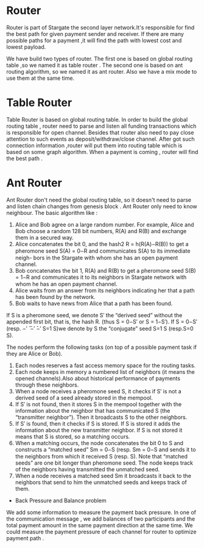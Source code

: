 # Router 

Router is part of Stargate the second layer network.It's responsible for find the best path for given payment sender and receiver. If there are many possible paths for a payment ,it will find the path with lowest cost and lowest payload.

We have build two types of router. The first one is based on global routing table ,so we named it as table router . The second one is based on ant routing algorithm, so we named it as ant router. Also we have a mix mode to use them at the same time.

# Table Router

Table Router is based on global routing table. In order to build the global routing table , router need to parse and listen all funding transactions which is responsible for open channel. Besides that router also need to pay close attention to such events as deposit/withdraw/close channel. After got such connection information ,router will put them into routing table which is based on some graph algorithm. When a payment is coming , router will find the best path .

# Ant Router

Ant Router don't need the global routing table, so it doesn't need to parse and listen chain changes from genesis block . Ant Router only need to know neighbour. The basic algorithm like :

1. Alice and Bob agree on a large random number. For example, Alice and Bob choose a random 128 bit numbers, R(A) and R(B) and exchange them in a secured way.
2. Alice concatenates the bit 0, and the hash2 R = h(R(A)⌢R(B)) to get a pheromone seed S(A) = 0⌢R and communicates S(A) to its immediate neigh- bors in the Stargate with whom she has an open payment channel.
3. Bob concatenates the bit 1, R(A) and R(B) to get a pheromone seed S(B) = 1⌢R and communicates it to its neighbors in Stargate network with whom he has an open payment channel.
4. Alice waits from an answer from its neighbors indicating her that a path has been found by the network.
5. Bob waits to have news from Alice that a path has been found.

If S is a pheromone seed, we denote S′ the “derived seed” without the appended first bit, that is, the hash R. (thus S = 0⌢S′ or S = 1⌢S′). If S = 0⌢S′ (resp.
⌢′ ̄ ̄⌢′ ̄⌢′ S=1 S)we denote by S the “conjugate” seed S=1 S (resp.S=0 S).

The nodes perform the following tasks (on top of a possible payment task if they are Alice or Bob).

1. Each nodes reserves a fast access memory space for the routing tasks.
2. Each node keeps in memory a numbered list of neighbors (it means the opened channels).Also about historical performance of payments through these neighbors.
3. When a node receives a pheromone seed S, it checks if S′ is not a derived seed of a seed already stored in the mempool.
4. If S′ is not found, then it stores S in the mempool together with the information about the neighbor that has communicated S (the “transmitter neighbor”). Then it broadcasts S to the other neighbors.
5. If S′ is found, then it checks if S is stored. If S is stored it adds the information about the new transmitter neighbor. If S is not stored it means that S is stored, so a matching occurs.
6. When a matching occurs, the node concatenates the bit 0 to S and constructs a “matched seed” Sm = 0⌢S (resp. Sm = 0⌢S and sends it to the neighbors from which it received S (resp. S). Note that “matched seeds” are one bit longer than pheromone seed. The node keeps track of the neighbors having transmitted the unmatched seed.
7. When a node receives a matched seed Sm it broadcasts it back to the neighbors that send to him the unmatched seeds and keeps track of them.

* Back Pressure and Balance problem

We add some information to measure the payment back pressure. In one of the communication message , we add balances of two participants and the total payment amount in the same payment direction at the same time. We could measure the payment pressure of each channel for router to optimize payment path .

